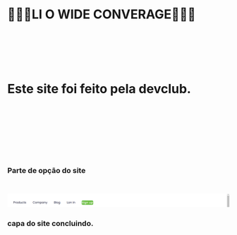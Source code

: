 <h1> 💁🏾‍♀️LI O WIDE CONVERAGE💁🏾‍♀️<h1>
<br>
<br>
<p> Este site foi feito pela devclub.<p>
<br>
<br>
<br>
<h3>Parte de opção do site<h3>
<br>
<img src="https://github.com/TamiresValentim/Li-o-wide-converage-1/blob/master/images/wide%20coverage.parte.de.cima.png?raw=true" alt="opção">
<br>
<h3>capa do site concluindo.<h3>
